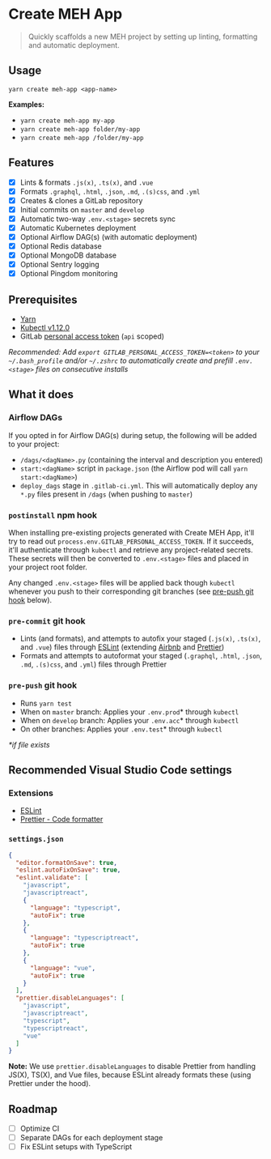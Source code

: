 # Create MEH App

> Quickly scaffolds a new MEH project by setting up linting, formatting and automatic deployment.

## Usage

```shell
yarn create meh-app <app-name>
```

**Examples:**

- `yarn create meh-app my-app`
- `yarn create meh-app folder/my-app`
- `yarn create meh-app /folder/my-app`

## Features

- [x] Lints & formats `.js(x)`, `.ts(x)`, and `.vue`
- [x] Formats `.graphql`, `.html`, `.json`, `.md`, `.(s)css`, and `.yml`
- [x] Creates & clones a GitLab repository
- [x] Initial commits on `master` and `develop`
- [x] Automatic two-way `.env.<stage>` secrets sync
- [x] Automatic Kubernetes deployment
- [x] Optional Airflow DAG(s) (with automatic deployment)
- [x] Optional Redis database
- [x] Optional MongoDB database
- [x] Optional Sentry logging
- [x] Optional Pingdom monitoring

## Prerequisites

- [Yarn](https://yarnpkg.com/)
- [Kubectl v1.12.0](https://storage.googleapis.com/kubernetes-release/release/v1.12.0/bin/darwin/amd64/kubectl)
- GitLab [personal access token](https://gitlab.com/profile/personal_access_tokens) (`api` scoped)

_Recommended: Add `export GITLAB_PERSONAL_ACCESS_TOKEN=<token>` to your `~/.bash_profile` and/or `~/.zshrc` to automatically create and prefill `.env.<stage>` files on consecutive installs_

## What it does

### Airflow DAGs

If you opted in for Airflow DAG(s) during setup, the following will be added to your project:

- `/dags/<dagName>.py` (containing the interval and description you entered)
- `start:<dagName>` script in `package.json` (the Airflow pod will call `yarn start:<dagName>`)
- `deploy_dags` stage in `.gitlab-ci.yml`. This will automatically deploy any `*.py` files present in `/dags` (when pushing to `master`)

### `postinstall` npm hook

When installing pre-existing projects generated with Create MEH App, it'll try to read out `process.env.GITLAB_PERSONAL_ACCESS_TOKEN`. If it succeeds, it'll authenticate through `kubectl` and retrieve any project-related secrets. These secrets will then be converted to `.env.<stage>` files and placed in your project root folder.

Any changed `.env.<stage>` files will be applied back though `kubectl` whenever you push to their corresponding git branches (see [pre-push git hook](#pre-push-git-hook) below).

### `pre-commit` git hook

- Lints (and formats), and attempts to autofix your staged (`.js(x)`, `.ts(x)`, and `.vue`) files through [ESLint](https://eslint.org/) (extending [Airbnb](https://github.com/airbnb/javascript#readme) and [Prettier](https://prettier.io/))
- Formats and attempts to autoformat your staged (`.graphql`, `.html`, `.json`, `.md`, `.(s)css`, and `.yml`) files through Prettier

### `pre-push` git hook

- Runs `yarn test`
- When on `master` branch: Applies your `.env.prod`\* through `kubectl`
- When on `develop` branch: Applies your `.env.acc`\* through `kubectl`
- On other branches: Applies your `.env.test`\* through `kubectl`

_\*if file exists_

## Recommended Visual Studio Code settings

### Extensions

- [ESLint](https://marketplace.visualstudio.com/items?itemName=dbaeumer.vscode-eslint)
- [Prettier - Code formatter](https://marketplace.visualstudio.com/items?itemName=esbenp.prettier-vscode)

### `settings.json`

```json
{
  "editor.formatOnSave": true,
  "eslint.autoFixOnSave": true,
  "eslint.validate": [
    "javascript",
    "javascriptreact",
    {
      "language": "typescript",
      "autoFix": true
    },
    {
      "language": "typescriptreact",
      "autoFix": true
    },
    {
      "language": "vue",
      "autoFix": true
    }
  ],
  "prettier.disableLanguages": [
    "javascript",
    "javascriptreact",
    "typescript",
    "typescriptreact",
    "vue"
  ]
}
```

**Note:** We use `prettier.disableLanguages` to disable Prettier from handling JS(X), TS(X), and Vue files, because ESLint already formats these (using Prettier under the hood).

## Roadmap

- [ ] Optimize CI
- [ ] Separate DAGs for each deployment stage
- [ ] Fix ESLint setups with TypeScript
